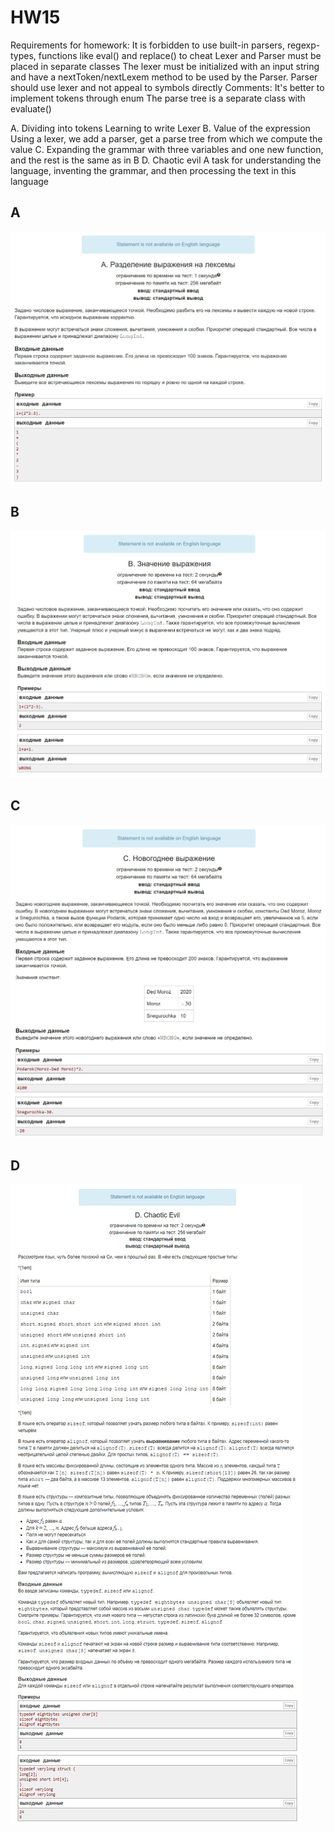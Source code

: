 # HW15

Requirements for homework:
It is forbidden to use built-in parsers, regexp-types, functions like eval() and replace() to cheat
Lexer and Parser must be placed in separate classes
The lexer must be initialized with an input string and have a nextToken/nextLexem method to be used by the Parser.
Parser should use lexer and not appeal to symbols directly
Comments:
It's better to implement tokens through enum
The parse tree is a separate class with evaluate()

A. Dividing into tokens Learning to write Lexer
B. Value of the expression Using a lexer, we add a parser, get a parse tree from which we compute the value
C. Expanding the grammar with three variables and one new function, and the rest is the same as in B
D. Chaotic evil A task for understanding the language, inventing the grammar, and then processing the text in this language

## A

![A](Problems_screenshots/A.jpg)

## B

![B](Problems_screenshots/B.jpg)

## C


![C](Problems_screenshots/C.jpg)

## D

![D](Problems_screenshots/D.jpg)
